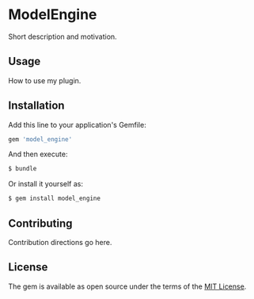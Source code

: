 # ModelEngine
Short description and motivation.

## Usage
How to use my plugin.

## Installation
Add this line to your application's Gemfile:

```ruby
gem 'model_engine'
```

And then execute:
```bash
$ bundle
```

Or install it yourself as:
```bash
$ gem install model_engine
```

## Contributing
Contribution directions go here.

## License
The gem is available as open source under the terms of the [MIT License](https://opensource.org/licenses/MIT).
